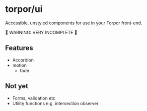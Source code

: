 # torpor/ui

Accessible, unstyled components for use in your Torpor front-end.

🚧 WARNING: VERY INCOMPLETE 🚧

## Features

- Accordion
- motion
  - fade

## Not yet

- Forms, validation etc
- Utility functions e.g. intersection observer
